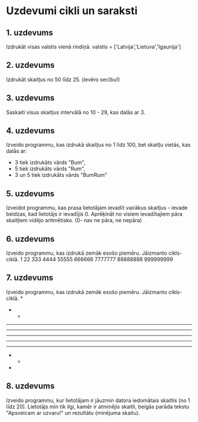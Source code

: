 # Uzdevumi cikli un saraksti
## 1. uzdevums
Izdrukāt visas valstis vienā rindiņā.
valstis = ['Latvija','Lietuva','Igaunija']

## 2. uzdevums
Izdrukāt skaitļus no 50 līdz 25. (ievēro secību!)

## 3. uzdevums
Saskaiti visus skaitļus intervālā no 10 - 29, kas dalās ar 3.

## 4. uzdevums
Izveido programmu, kas izdrukā skaitļus no 1 līdz 100, bet skaitļu vietās, kas dalās ar:
- 3 tiek izdrukāts vārds "Bum",
- 5 tiek izdrukāts vārds "Rum",
- 3 un 5 tiek izdrukāts vārds "BumRum"

## 5. uzdevums
Izveidot programmu, kas prasa lietotājam ievadīt vairākus skaitļus - ievade beidzas, kad lietotājs ir ievadījis 0.
Aprēķināt no visiem ievadītajiem pāra skaitļiem vidējo aritmētisko. (0- nav ne pāra, ne nepāra)

## 6. uzdevums
Izveido programmu, kas izdrukā zemāk esošo piemēru. Jāizmanto cikls-ciklā.
1
22
333
4444
55555
666666
7777777
88888888
999999999

## 7. uzdevums
Izveido programmu, kas izdrukā zemāk esošo piemēru. Jāizmanto cikls-ciklā.
* 
* * 
* * * 
* * * * 
* * * * * 
* * * * 
* * * 
* * 
*

## 8. uzdevums
Izveido programmu, kur lietotājam ir jāuzmin datora iedomātais skaitlis (no 1 līdz 20). Lietotājs min tik ilgi, kamēr ir atminējis skaitli, beigās parāda tekstu "Apsveicam ar uzvaru!" un rezultātu (minējuma skaitu).